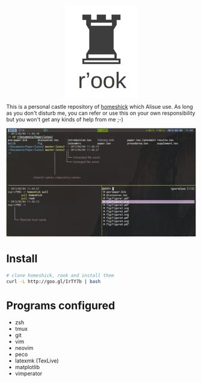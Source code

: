 <div align="center" style="text-align: center">
  <img align="center" src="./miscs/logo.png" alt="r'ook" />
</div>

This is a personal castle repository of [homeshick](https://github.com/andsens/homeshick) which Alisue use.
As long as you don't disturb me, you can refer or use this on your own responsibility but you won't get any kinds of help from me ;-)

![Screenshot](./miscs/screenshot_rook.png)

Install
=======================

```sh
# clone homeshick, rook and install them
curl -L http://goo.gl/IrTY7b | bash
```

Programs configured
=======================

- zsh
- tmux
- git
- vim
- neovim
- peco
- latexmk (TexLive)
- matplotlib
- vimperator

